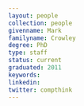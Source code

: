 ```yaml
---
layout: people
collection: people
givenname: Mark
familyname: Crowley
degree: PhD
type: staff
status: current
graduated: 2011
keywords:
linkedin:
twitter: compthink
---
```





